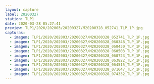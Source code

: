 ```yaml
---
layout: capture
label: 20200327
station: TLP1
date: 2020-03-28 05:27:41
preview: TLP1/2020/202003/20200327/M20200328_052741_TLP_1P.jpg
capturas:
  - imagem: TLP1/2020/202003/20200327/M20200328_052741_TLP_1P.jpg
  - imagem: TLP1/2020/202003/20200327/M20200328_060348_TLP_1P.jpg
  - imagem: TLP1/2020/202003/20200327/M20200328_060430_TLP_1P.jpg
  - imagem: TLP1/2020/202003/20200327/M20200328_060503_TLP_1P.jpg
  - imagem: TLP1/2020/202003/20200327/M20200328_060723_TLP_1P.jpg
  - imagem: TLP1/2020/202003/20200327/M20200328_063822_TLP_1P.jpg
  - imagem: TLP1/2020/202003/20200327/M20200328_064515_TLP_1P.jpg
  - imagem: TLP1/2020/202003/20200327/M20200328_071647_TLP_1P.jpg
  - imagem: TLP1/2020/202003/20200327/M20200328_074332_TLP_1P.jpg
---
```

